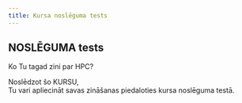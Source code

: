 ```yaml
---
title: Kursa noslēguma tests
---
```



## NOSLĒGUMA tests

Ko Tu tagad zini par HPC?

Noslēdzot šo KURSU,  
Tu vari apliecināt savas zināšanas piedaloties kursa noslēguma testā.  

```attention-recommendation {label: "Kursa noslēguma pārbaudījumam vari piekļūt reģistrējoties ar saiti lapas augšējā labajā stūrī"}
```
